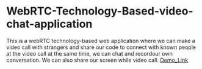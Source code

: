 # WebRTC-Technology-Based-video-chat-application
This is a webRTC technology-based web application where we can make a video call with strangers and share our code to connect with known people at the video call at the same time, we can chat and recordour own conversation. We can also share our screen while video call.
[Demo_Link](https://wemeet.onrender.com/)
